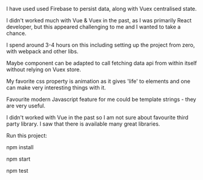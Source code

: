 I have used used Firebase to persist data, along with Vuex centralised state.


I didn't worked much with Vue & Vuex in the past, as I was primarily React developer, but this appeared challenging to me and I wanted to take a chance.


I spend around 3-4 hours on this including setting up the project from zero, with webpack and other libs.


Maybe component can be adapted to call fetching data api from within itself without relying on Vuex store.


My favorite css property is animation as it gives 'life' to elements and one can make very interesting things with it.


Favourite modern Javascript feature for me could be template strings - they are very useful.


I didn't worked with Vue in the past so I am not sure about favourite third party library. I saw that there is available many great libraries.


Run this project:

npm install


npm start


npm test
